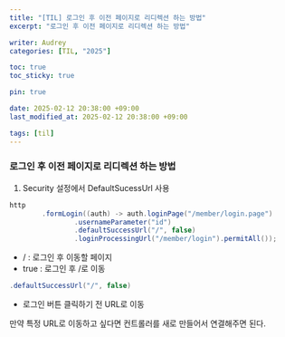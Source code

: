 ```yaml
---
title: "[TIL] 로그인 후 이전 페이지로 리디렉션 하는 방법"
excerpt: "로그인 후 이전 페이지로 리디렉션 하는 방법"

writer: Audrey
categories: [TIL, "2025"]

toc: true
toc_sticky: true

pin: true

date: 2025-02-12 20:38:00 +09:00
last_modified_at: 2025-02-12 20:38:00 +09:00

tags: [til]
---
```


### 로그인 후 이전 페이지로 리디렉션 하는 방법

1. Security 설정에서 DefaultSucessUrl 사용

```java
http
        .formLogin((auth) -> auth.loginPage("/member/login.page")
                .usernameParameter("id")
                .defaultSuccessUrl("/", false)
                .loginProcessingUrl("/member/login").permitAll());
```

- / : 로그인 후 이동할 페이지
- true : 로그인 후 /로 이동

```java
.defaultSuccessUrl("/", false) 
```

- 로그인 버튼 클릭하기 전 URL로 이동

만약 특정 URL로 이동하고 싶다면 컨트롤러를 새로 만들어서 연결해주면 된다.